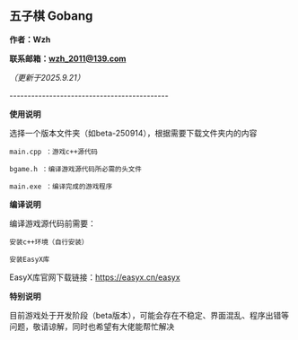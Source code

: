 ## 五子棋 Gobang

**作者：Wzh**

**联系邮箱：wzh_2011@139.com**

*（更新于2025.9.21）*

\--------------------------------------------

**使用说明**

选择一个版本文件夹（如beta-250914），根据需要下载文件夹内的内容

    main.cpp ：游戏c++源代码

    bgame.h ：编译游戏源代码所必需的头文件

    main.exe ：编译完成的游戏程序

**编译说明**

编译游戏源代码前需要：
    
    安装c++环境（自行安装）
    
    安装EasyX库

EasyX库官网下载链接：https://easyx.cn/easyx

**特别说明**

目前游戏处于开发阶段（beta版本），可能会存在不稳定、界面混乱、程序出错等问题，敬请谅解，同时也希望有大佬能帮忙解决
